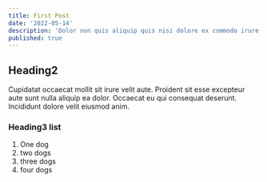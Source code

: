 ```yaml
---
title: First Post
date: '2022-05-14'
description: 'Dolor non quis aliquip quis nisi dolore ex commodo irure. Id aute non occaecat labore non excepteur proident minim minim adipisicing officia eu consectetur proident. Ex aute reprehenderit ea consectetur in qui ipsum elit laboris. Veniam dolor tempor amet pariatur eiusmod quis sint anim fugiat exercitation commodo dolore cillum eu. Occaecat non veniam consequat Lorem cupidatat duis ad sit ipsum esse do aliquip fugiat. Enim sunt dolor anim sint minim. Amet cillum elit id incididunt.'
published: true
---
```


## Heading2

Cupidatat occaecat mollit sit irure velit aute. Proident sit esse excepteur aute sunt nulla aliquip ea dolor. Occaecat eu qui consequat deserunt. Incididunt dolore velit eiusmod anim.

### Heading3 list
1. One dog
1. two dogs
1. three dogs
1. four dogs
